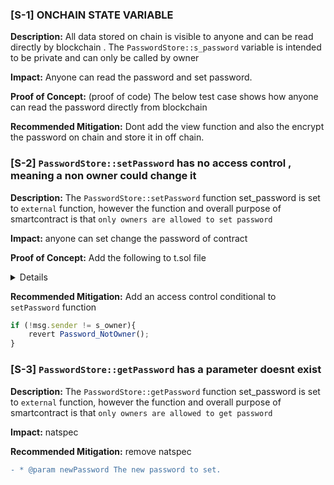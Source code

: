 ### [S-1] ONCHAIN STATE VARIABLE

**Description:** All data stored on chain is visible to anyone and can be read directly by blockchain .
The `PasswordStore::s_password` variable is intended to be private and can only be called by owner

**Impact:** Anyone can read the password and set password.

**Proof of Concept:** (proof of code) The below test case shows how anyone can read the password directly from blockchain

**Recommended Mitigation:** 
Dont add the view function and also the encrypt the password on chain and store it in off chain.

### [S-2] `PasswordStore::setPassword` has no access control , meaning a non owner could change it

**Description:** The `PasswordStore::setPassword` function set_password is set to `external` function, however the function and overall purpose of smartcontract is that `only owners are allowed to set password`

**Impact:** anyone can set change the password of contract

**Proof of Concept:**
Add the following to t.sol file
<details>

```javascript
function test_anyone_can_set_password(address randomAddress) public{
        vm.assume(randomAddress!=owner);
        vm.prank(randomAddress);
        string memory expectedPassword = "myNewPassword";
        passwordStore.setPassword(expectedPassword);
        vm.prank(owner);
        string memory actualPassword = passwordStore.getPassword();
        assertEq(actualPassword,expectedPassword);
    }


```

</details>

**Recommended Mitigation:** Add an access control conditional to `setPassword` function

```javascript
if (!msg.sender != s_owner){
    revert Password_NotOwner();
}

```

### [S-3] `PasswordStore::getPassword` has a parameter doesnt exist

**Description:** The `PasswordStore::getPassword` function set_password is set to `external` function, however the function and overall purpose of smartcontract is that `only owners are allowed to get password`

**Impact:** natspec 




**Recommended Mitigation:** remove natspec

```diff
- * @param newPassword The new password to set.

```